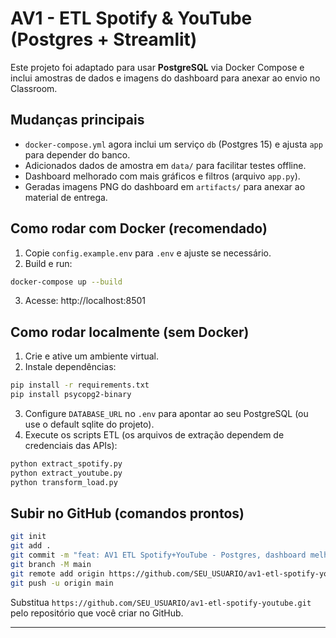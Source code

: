 # AV1 - ETL Spotify & YouTube (Postgres + Streamlit)

Este projeto foi adaptado para usar **PostgreSQL** via Docker Compose e inclui amostras de dados e imagens do dashboard para anexar ao envio no Classroom.

## Mudanças principais
- `docker-compose.yml` agora inclui um serviço `db` (Postgres 15) e ajusta `app` para depender do banco.
- Adicionados dados de amostra em `data/` para facilitar testes offline.
- Dashboard melhorado com mais gráficos e filtros (arquivo `app.py`).
- Geradas imagens PNG do dashboard em `artifacts/` para anexar ao material de entrega.

## Como rodar com Docker (recomendado)
1. Copie `config.example.env` para `.env` e ajuste se necessário.
2. Build e run:
```bash
docker-compose up --build
```
3. Acesse: http://localhost:8501

## Como rodar localmente (sem Docker)
1. Crie e ative um ambiente virtual.
2. Instale dependências:
```bash
pip install -r requirements.txt
pip install psycopg2-binary
```
3. Configure `DATABASE_URL` no `.env` para apontar ao seu PostgreSQL (ou use o default sqlite do projeto).
4. Execute os scripts ETL (os arquivos de extração dependem de credenciais das APIs):
```bash
python extract_spotify.py
python extract_youtube.py
python transform_load.py
```

## Subir no GitHub (comandos prontos)
```bash
git init
git add .
git commit -m "feat: AV1 ETL Spotify+YouTube - Postgres, dashboard melhorado, sample data"
git branch -M main
git remote add origin https://github.com/SEU_USUARIO/av1-etl-spotify-youtube.git
git push -u origin main
```
Substitua `https://github.com/SEU_USUARIO/av1-etl-spotify-youtube.git` pelo repositório que você criar no GitHub.

---
